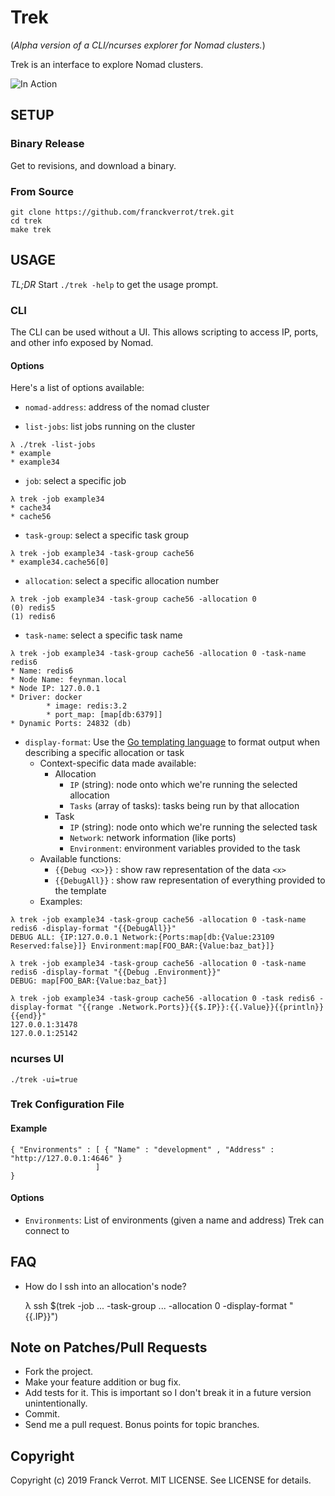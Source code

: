 # Trek

(*Alpha version of a CLI/ncurses explorer for Nomad clusters.*)

Trek is an interface to explore Nomad clusters.

![In Action](https://raw.githubusercontent.com/franckverrot/trek/master/assets/jan-15-screenshot.png)


## SETUP

### Binary Release

Get to revisions, and download a binary.

### From Source

    git clone https://github.com/franckverrot/trek.git
    cd trek
    make trek


## USAGE


*TL;DR* Start `./trek -help` to get the usage prompt.


### CLI

The CLI can be used without a UI. This allows scripting to access IP, ports,
and other info exposed by Nomad.

#### Options

Here's a list of options available:

<a name="nomad-address"></a>
* `nomad-address`: address of the nomad cluster

<a name="list-jobs"></a>
* `list-jobs`: list jobs running on the cluster

```
λ ./trek -list-jobs
* example
* example34
```

<a name="job"></a>
* `job`: select a specific job

```
λ trek -job example34
* cache34
* cache56
```

<a name="task-group"></a>
* `task-group`: select a specific task group

```
λ trek -job example34 -task-group cache56
* example34.cache56[0]
```

<a name="allocation"></a>
* `allocation`: select a specific allocation number

```
λ trek -job example34 -task-group cache56 -allocation 0
(0) redis5
(1) redis6
```

<a name="task-name"></a>
* `task-name`: select a specific task name

```
λ trek -job example34 -task-group cache56 -allocation 0 -task-name redis6
* Name: redis6
* Node Name: feynman.local
* Node IP: 127.0.0.1
* Driver: docker
        * image: redis:3.2
        * port_map: [map[db:6379]]
* Dynamic Ports: 24832 (db)
```

<a name="display-format"></a>
* `display-format`: Use the [Go templating language][go-templating] to format output when describing a specific allocation or task
  * Context-specific data made available:
    * Allocation
      * `IP` (string): node onto which we're running the selected allocation
      * `Tasks` (array of tasks): tasks being run by that allocation
    * Task
      * `IP` (string): node onto which we're running the selected task
      * `Network`: network information (like ports)
      * `Environment`: environment variables provided to the task
  * Available functions:
    * `{{Debug <x>}}` : show raw representation of the data `<x>`
    * `{{DebugAll}}` : show raw representation of everything provided to the template
  * Examples:

```
λ trek -job example34 -task-group cache56 -allocation 0 -task-name redis6 -display-format "{{DebugAll}}"
DEBUG ALL: {IP:127.0.0.1 Network:{Ports:map[db:{Value:23109 Reserved:false}]} Environment:map[FOO_BAR:{Value:baz_bat}]}

λ trek -job example34 -task-group cache56 -allocation 0 -task-name redis6 -display-format "{{Debug .Environment}}"
DEBUG: map[FOO_BAR:{Value:baz_bat}]

λ trek -job example34 -task-group cache56 -allocation 0 -task redis6 -display-format "{{range .Network.Ports}}{{$.IP}}:{{.Value}}{{println}}{{end}}"
127.0.0.1:31478
127.0.0.1:25142
```



### ncurses UI

    ./trek -ui=true


### Trek Configuration File

#### Example

```
{ "Environments" : [ { "Name" : "development" , "Address" : "http://127.0.0.1:4646" }
                   ]
}
```

#### Options

  * `Environments`: List of environments (given a name and address) Trek can connect to


## FAQ

* How do I ssh into an allocation's node?

    λ ssh $(trek -job ... -task-group ... -allocation 0  -display-format "{{.IP}}")


## Note on Patches/Pull Requests

* Fork the project.
* Make your feature addition or bug fix.
* Add tests for it. This is important so I don't break it in a
  future version unintentionally.
* Commit.
* Send me a pull request. Bonus points for topic branches.


## Copyright

Copyright (c) 2019 Franck Verrot. MIT LICENSE. See LICENSE for details.


[go-templating]: https://golang.org/pkg/text/template/